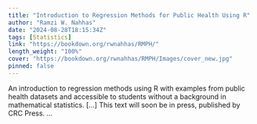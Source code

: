 ```yaml
---
title: "Introduction to Regression Methods for Public Health Using R"
author: "Ramzi W. Nahhas"
date: "2024-08-28T18:15:34Z"
tags: [Statistics]
link: "https://bookdown.org/rwnahhas/RMPH/"
length_weight: "100%"
cover: "https://bookdown.org/rwnahhas/RMPH/Images/cover_new.jpg"
pinned: false
---
```


An introduction to regression methods using R with examples from public health datasets and accessible to students without a background in mathematical statistics. [...] This text will soon be in press, published by CRC Press.  ...
